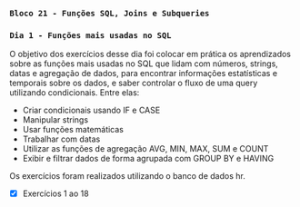 ### `Bloco 21 - Funções SQL, Joins e Subqueries`
### `Dia 1 - Funções mais usadas no SQL`

O objetivo dos exercícios desse dia foi colocar em prática os aprendizados sobre as funções mais usadas no SQL que lidam com números, strings, datas e agregação de dados, para encontrar informações estatísticas e temporais sobre os dados, e saber controlar o fluxo de uma query utilizando condicionais.
Entre elas:
- Criar condicionais usando IF e CASE 
- Manipular strings
- Usar funções matemáticas
- Trabalhar com datas
- Utilizar as funções de agregação AVG, MIN, MAX, SUM e COUNT 
- Exibir e filtrar dados de forma agrupada com GROUP BY e HAVING

Os exercícios foram realizados utilizando o banco de dados hr.
- [x] Exercícios 1 ao 18
